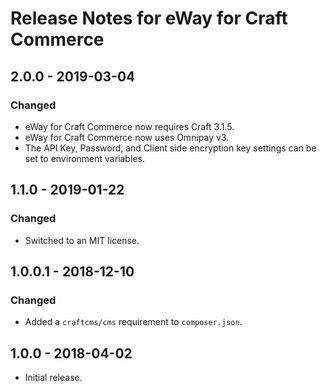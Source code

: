 # Release Notes for eWay for Craft Commerce

## 2.0.0 - 2019-03-04

### Changed
- eWay for Craft Commerce now requires Craft 3.1.5.
- eWay for Craft Commerce now uses Omnipay v3.
- The API Key, Password, and Client side encryption key settings can be set to environment variables.

## 1.1.0 - 2019-01-22

### Changed
- Switched to an MIT license.

## 1.0.0.1 - 2018-12-10

### Changed
- Added a `craftcms/cms` requirement to `composer.json`.

## 1.0.0 - 2018-04-02

- Initial release.
